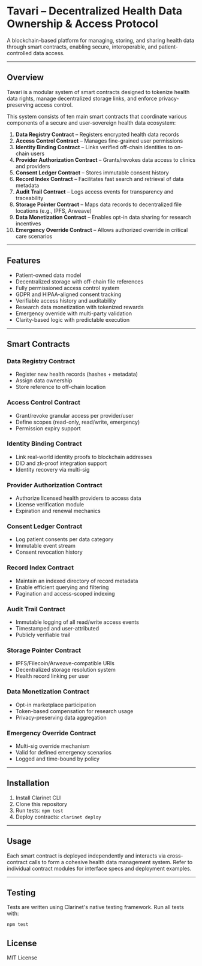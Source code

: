 # Tavari – Decentralized Health Data Ownership & Access Protocol

A blockchain-based platform for managing, storing, and sharing health data through smart contracts, enabling secure, interoperable, and patient-controlled data access.

---

## Overview

Tavari is a modular system of smart contracts designed to tokenize health data rights, manage decentralized storage links, and enforce privacy-preserving access control.

This system consists of ten main smart contracts that coordinate various components of a secure and user-sovereign health data ecosystem:

1. **Data Registry Contract** – Registers encrypted health data records
2. **Access Control Contract** – Manages fine-grained user permissions
3. **Identity Binding Contract** – Links verified off-chain identities to on-chain users
4. **Provider Authorization Contract** – Grants/revokes data access to clinics and providers
5. **Consent Ledger Contract** – Stores immutable consent history
6. **Record Index Contract** – Facilitates fast search and retrieval of data metadata
7. **Audit Trail Contract** – Logs access events for transparency and traceability
8. **Storage Pointer Contract** – Maps data records to decentralized file locations (e.g., IPFS, Arweave)
9. **Data Monetization Contract** – Enables opt-in data sharing for research incentives
10. **Emergency Override Contract** – Allows authorized override in critical care scenarios

---

## Features

- Patient-owned data model
- Decentralized storage with off-chain file references
- Fully permissioned access control system
- GDPR and HIPAA-aligned consent tracking
- Verifiable access history and auditability
- Research data monetization with tokenized rewards
- Emergency override with multi-party validation
- Clarity-based logic with predictable execution

---

## Smart Contracts

### Data Registry Contract
- Register new health records (hashes + metadata)
- Assign data ownership
- Store reference to off-chain location

### Access Control Contract
- Grant/revoke granular access per provider/user
- Define scopes (read-only, read/write, emergency)
- Permission expiry support

### Identity Binding Contract
- Link real-world identity proofs to blockchain addresses
- DID and zk-proof integration support
- Identity recovery via multi-sig

### Provider Authorization Contract
- Authorize licensed health providers to access data
- License verification module
- Expiration and renewal mechanics

### Consent Ledger Contract
- Log patient consents per data category
- Immutable event stream
- Consent revocation history

### Record Index Contract
- Maintain an indexed directory of record metadata
- Enable efficient querying and filtering
- Pagination and access-scoped indexing

### Audit Trail Contract
- Immutable logging of all read/write access events
- Timestamped and user-attributed
- Publicly verifiable trail

### Storage Pointer Contract
- IPFS/Filecoin/Arweave-compatible URIs
- Decentralized storage resolution system
- Health record linking per user

### Data Monetization Contract
- Opt-in marketplace participation
- Token-based compensation for research usage
- Privacy-preserving data aggregation

### Emergency Override Contract
- Multi-sig override mechanism
- Valid for defined emergency scenarios
- Logged and time-bound by policy

---

## Installation

1. Install Clarinet CLI  
2. Clone this repository  
3. Run tests: `npm test`  
4. Deploy contracts: `clarinet deploy`

---

## Usage

Each smart contract is deployed independently and interacts via cross-contract calls to form a cohesive health data management system. Refer to individual contract modules for interface specs and deployment examples.

---

## Testing

Tests are written using Clarinet's native testing framework. Run all tests with:

```bash
npm test
```

## License

MIT License